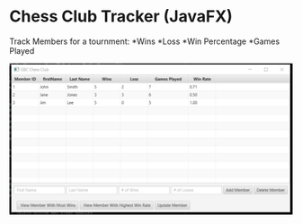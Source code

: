 # Chess Club Tracker (JavaFX)

Track Members for a tournment:
  *Wins
  *Loss
  *Win Percentage
  *Games Played

![Screenshot](capture.png)

